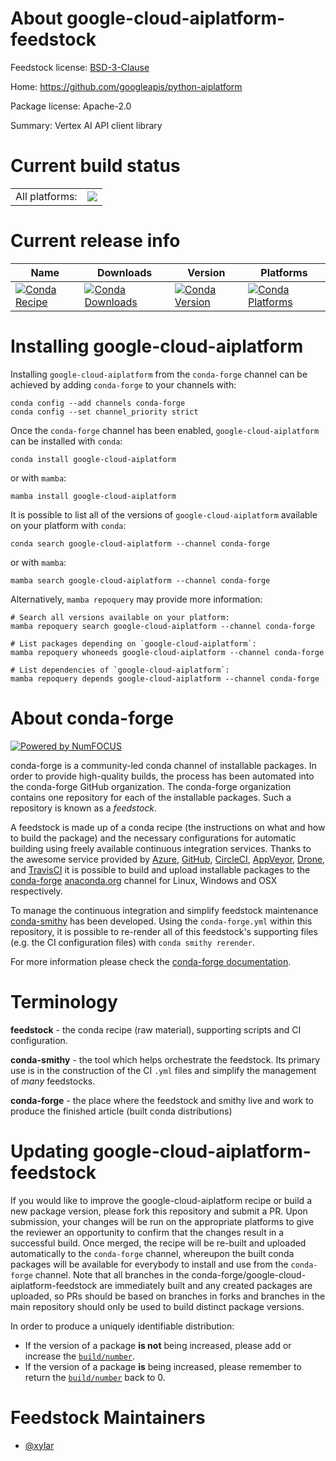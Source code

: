 About google-cloud-aiplatform-feedstock
=======================================

Feedstock license: [BSD-3-Clause](https://github.com/conda-forge/google-cloud-aiplatform-feedstock/blob/main/LICENSE.txt)

Home: https://github.com/googleapis/python-aiplatform

Package license: Apache-2.0

Summary: Vertex AI API client library

Current build status
====================


<table><tr><td>All platforms:</td>
    <td>
      <a href="https://dev.azure.com/conda-forge/feedstock-builds/_build/latest?definitionId=15493&branchName=main">
        <img src="https://dev.azure.com/conda-forge/feedstock-builds/_apis/build/status/google-cloud-aiplatform-feedstock?branchName=main">
      </a>
    </td>
  </tr>
</table>

Current release info
====================

| Name | Downloads | Version | Platforms |
| --- | --- | --- | --- |
| [![Conda Recipe](https://img.shields.io/badge/recipe-google--cloud--aiplatform-green.svg)](https://anaconda.org/conda-forge/google-cloud-aiplatform) | [![Conda Downloads](https://img.shields.io/conda/dn/conda-forge/google-cloud-aiplatform.svg)](https://anaconda.org/conda-forge/google-cloud-aiplatform) | [![Conda Version](https://img.shields.io/conda/vn/conda-forge/google-cloud-aiplatform.svg)](https://anaconda.org/conda-forge/google-cloud-aiplatform) | [![Conda Platforms](https://img.shields.io/conda/pn/conda-forge/google-cloud-aiplatform.svg)](https://anaconda.org/conda-forge/google-cloud-aiplatform) |

Installing google-cloud-aiplatform
==================================

Installing `google-cloud-aiplatform` from the `conda-forge` channel can be achieved by adding `conda-forge` to your channels with:

```
conda config --add channels conda-forge
conda config --set channel_priority strict
```

Once the `conda-forge` channel has been enabled, `google-cloud-aiplatform` can be installed with `conda`:

```
conda install google-cloud-aiplatform
```

or with `mamba`:

```
mamba install google-cloud-aiplatform
```

It is possible to list all of the versions of `google-cloud-aiplatform` available on your platform with `conda`:

```
conda search google-cloud-aiplatform --channel conda-forge
```

or with `mamba`:

```
mamba search google-cloud-aiplatform --channel conda-forge
```

Alternatively, `mamba repoquery` may provide more information:

```
# Search all versions available on your platform:
mamba repoquery search google-cloud-aiplatform --channel conda-forge

# List packages depending on `google-cloud-aiplatform`:
mamba repoquery whoneeds google-cloud-aiplatform --channel conda-forge

# List dependencies of `google-cloud-aiplatform`:
mamba repoquery depends google-cloud-aiplatform --channel conda-forge
```


About conda-forge
=================

[![Powered by
NumFOCUS](https://img.shields.io/badge/powered%20by-NumFOCUS-orange.svg?style=flat&colorA=E1523D&colorB=007D8A)](https://numfocus.org)

conda-forge is a community-led conda channel of installable packages.
In order to provide high-quality builds, the process has been automated into the
conda-forge GitHub organization. The conda-forge organization contains one repository
for each of the installable packages. Such a repository is known as a *feedstock*.

A feedstock is made up of a conda recipe (the instructions on what and how to build
the package) and the necessary configurations for automatic building using freely
available continuous integration services. Thanks to the awesome service provided by
[Azure](https://azure.microsoft.com/en-us/services/devops/), [GitHub](https://github.com/),
[CircleCI](https://circleci.com/), [AppVeyor](https://www.appveyor.com/),
[Drone](https://cloud.drone.io/welcome), and [TravisCI](https://travis-ci.com/)
it is possible to build and upload installable packages to the
[conda-forge](https://anaconda.org/conda-forge) [anaconda.org](https://anaconda.org/)
channel for Linux, Windows and OSX respectively.

To manage the continuous integration and simplify feedstock maintenance
[conda-smithy](https://github.com/conda-forge/conda-smithy) has been developed.
Using the ``conda-forge.yml`` within this repository, it is possible to re-render all of
this feedstock's supporting files (e.g. the CI configuration files) with ``conda smithy rerender``.

For more information please check the [conda-forge documentation](https://conda-forge.org/docs/).

Terminology
===========

**feedstock** - the conda recipe (raw material), supporting scripts and CI configuration.

**conda-smithy** - the tool which helps orchestrate the feedstock.
                   Its primary use is in the construction of the CI ``.yml`` files
                   and simplify the management of *many* feedstocks.

**conda-forge** - the place where the feedstock and smithy live and work to
                  produce the finished article (built conda distributions)


Updating google-cloud-aiplatform-feedstock
==========================================

If you would like to improve the google-cloud-aiplatform recipe or build a new
package version, please fork this repository and submit a PR. Upon submission,
your changes will be run on the appropriate platforms to give the reviewer an
opportunity to confirm that the changes result in a successful build. Once
merged, the recipe will be re-built and uploaded automatically to the
`conda-forge` channel, whereupon the built conda packages will be available for
everybody to install and use from the `conda-forge` channel.
Note that all branches in the conda-forge/google-cloud-aiplatform-feedstock are
immediately built and any created packages are uploaded, so PRs should be based
on branches in forks and branches in the main repository should only be used to
build distinct package versions.

In order to produce a uniquely identifiable distribution:
 * If the version of a package **is not** being increased, please add or increase
   the [``build/number``](https://docs.conda.io/projects/conda-build/en/latest/resources/define-metadata.html#build-number-and-string).
 * If the version of a package **is** being increased, please remember to return
   the [``build/number``](https://docs.conda.io/projects/conda-build/en/latest/resources/define-metadata.html#build-number-and-string)
   back to 0.

Feedstock Maintainers
=====================

* [@xylar](https://github.com/xylar/)


<!-- dummy commit to enable rerendering -->

